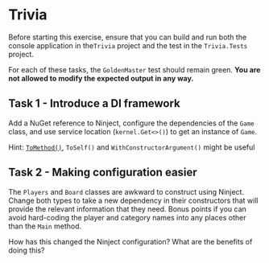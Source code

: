# Trivia

Before starting this exercise, ensure that you can build and run both the console application in the`Trivia` project and the test in the `Trivia.Tests` project.

For each of these tasks, the `GoldenMaster` test should remain green. **You are not allowed to modify the expected output in any way.**

## Task 1 - Introduce a DI framework

Add a NuGet reference to Ninject, configure the dependencies of the `Game` class, and use service location (`kernel.Get<>()`) to get an instance of `Game`.

Hint: [`ToMethod()`](https://github.com/ninject/Ninject/wiki/Providers,-Factory-Methods-and-the-Activation-Context#factory-methods), `ToSelf()` and `WithConstructorArgument()` might be useful

## Task 2 - Making configuration easier

The `Players` and `Board` classes are awkward to construct using Ninject. Change both types to take a new dependency in their constructors that will provide the relevant information that they need. Bonus points if you can avoid hard-coding the player and category names into any places other than the `Main` method.

How has this changed the Ninject configuration? What are the benefits of doing this?
